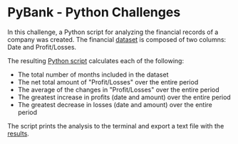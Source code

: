 # PyBank - Python Challenges

In this challenge, a Python script for analyzing the financial records of a company was created. 
The financial [dataset](Resources/budget_data.csv) is composed of two columns: Date and Profit/Losses.

The resulting [Python script](main.py) calculates each of the following:
 - The total number of months included in the dataset
 - The net total amount of "Profit/Losses" over the entire period
 - The average of the changes in "Profit/Losses" over the entire period
 - The greatest increase in profits (date and amount) over the entire period
 - The greatest decrease in losses (date and amount) over the entire period

The script prints the analysis to the terminal and export a text file with the [results](Output/results.txt).
